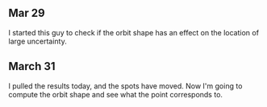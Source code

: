 ## Mar 29

I started this guy to check if the orbit shape has an effect on the location of large uncertainty.

## March 31

I pulled the results today, and the spots have moved. Now I'm going to compute the orbit shape and see what the point corresponds to.
